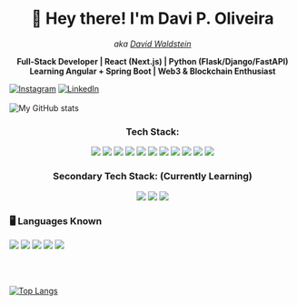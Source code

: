 


<h1 align="center"> 👋 Hey there! I'm Davi P. Oliveira </h1>
<p align="center"><i>aka <a href="https://github.com/DavidWaldstein11" target="_blank">David Waldstein</a></i></p>
<p align="center">
  <b> Full-Stack Developer | React (Next.js) | Python (Flask/Django/FastAPI) </b>
  <b> Learning Angular + Spring Boot | Web3 & Blockchain Enthusiast</b>
</p>

[![Instagram](https://img.shields.io/badge/Instagram-E4405F?style=for-the-badge&logo=instagram&logoColor=white)](https://www.instagram.com/davipoliveira11.dev/)
[![LinkedIn](https://img.shields.io/badge/LinkedIn-0077B5?style=for-the-badge&logo=linkedin&logoColor=white)](https://www.linkedin.com/in/davi-p-oliveira-a44705218/)<br><br>
![My GitHub stats](https://github-readme-stats.vercel.app/api?username=davi-p-oliveira-11&show_icons=true&theme=dracula) 

<h3 align="center"> Tech Stack: </h3>

<div align="center"> 
  <img src="https://img.shields.io/badge/TypeScript-3178C6?style=for-the-badge&logo=typescript&logoColor=white" /> 
  <img src="https://img.shields.io/badge/React-20232A?style=for-the-badge&logo=react&logoColor=61DAFB" /> 
  <img src="https://img.shields.io/badge/Next.js-000000?style=for-the-badge&logo=next.js&logoColor=white" /> 
  <img src="https://img.shields.io/badge/-jest-%23C21325?style=for-the-badge&logo=jest&logoColor=white" /> 
  <img src="https://img.shields.io/badge/TailwindCSS-06B6D4?style=for-the-badge&logo=tailwindcss&logoColor=white" /> 
  <img src="https://img.shields.io/badge/Node.js-339933?style=for-the-badge&logo=nodedotjs&logoColor=white" /> 
  <img src="https://img.shields.io/badge/Express.js-000000?style=for-the-badge&logo=express&logoColor=white" /> 
  <img src="https://img.shields.io/badge/Fastify-000000?style=for-the-badge&logo=fastify&logoColor=white" />
  <img src="https://img.shields.io/badge/JWT-black?style=for-the-badge&logo=JSON%20web%20tokens" />
  <img src="https://img.shields.io/badge/mysql-4479A1.svg?style=for-the-badge&logo=mysql&logoColor=white" /> 
  <img src="https://img.shields.io/badge/vercel-%23000000.svg?style=for-the-badge&logo=vercel&logoColor=white" /> 
</div>



<h3 align="center">Secondary Tech Stack: (Currently Learning) </h3>
<div align="center">
  <img src="https://img.shields.io/badge/Angular-DD0031?style=for-the-badge&logo=angular&logoColor=white" />
  <img src="https://img.shields.io/badge/Sass-CC6699?style=for-the-badge&logo=sass&logoColor=white" />
  <img src="https://img.shields.io/badge/Tailwind_CSS-38B2AC?style=for-the-badge&logo=tailwind-css&logoColor=white" />
  
</div>



### 🖥️ Languages Known  
<div>
  <img src="https://img.shields.io/badge/JavaScript-F7DF1E?style=for-the-badge&logo=javascript&logoColor=black" />
  <img src="https://img.shields.io/badge/TypeScript-007ACC?style=for-the-badge&logo=typescript&logoColor=white" />
  <img src="https://img.shields.io/badge/Python-3776AB?style=for-the-badge&logo=python&logoColor=white" />
  <img src="https://img.shields.io/badge/Java-ED8B00?style=for-the-badge&logo=openjdk&logoColor=white" />
  <img src="https://img.shields.io/badge/C%23-239120?style=for-the-badge&logo=c-sharp&logoColor=white" />
</div>

<br><br>

[![Top Langs](https://github-readme-stats.vercel.app/api/top-langs/?username=davi-p-oliveira-11&layout=pie)](https://github.com/davi-p-oliveira-11/github-readme-stats)


